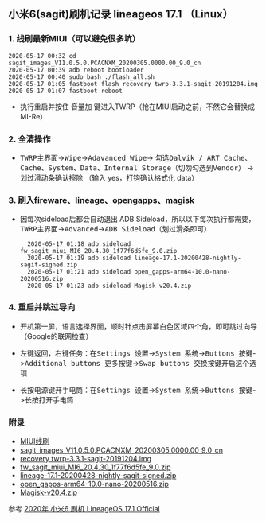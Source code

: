 ## 小米6(sagit)刷机记录 lineageos 17.1 （Linux）

### 1. 线刷最新MIUI（可以避免很多坑）
    2020-05-17 00:32 cd sagit_images_V11.0.5.0.PCACNXM_20200305.0000.00_9.0_cn
    2020-05-17 00:39 adb reboot bootloader
    2020-05-17 00:40 sudo bash ./flash_all.sh
    2020-05-17 01:05 fastboot flash recovery twrp-3.3.1-sagit-20191204.img
    2020-05-17 01:07 fastboot reboot
- 执行重启并按住 <kbd>音量加</kbd> 键进入TWRP（抢在MIUI启动之前，不然它会替换成MI-Re）

### 2. 全清操作
- <kbd>TWRP主界面</kbd>-><kbd>Wipe</kbd>-><kbd>Adavanced Wipe</kbd>-> 勾选<kbd>Dalvik / ART Cache</kbd>、<kbd>Cache</kbd>、<kbd>System</kbd>、<kbd>Data</kbd>、<kbd>Internal Storage</kbd>（切勿勾选到<kbd>Vendor</kbd>） -> 划过滑动条确认擦除
    （输入 yes，打钩确认格式化 data）

### 3. 刷入fireware、lineage、opengapps、magisk
- 因每次sideload后都会自动退出 ADB Sideload，所以以下每次执行都需要，<kbd>TWRP主界面</kbd>-><kbd>Advanced</kbd>-><kbd>ADB Sideload</kbd>（划过滑条即可）

        2020-05-17 01:18 adb sideload fw_sagit_miui_MI6_20.4.30_1f77f6d5fe_9.0.zip
        2020-05-17 01:19 adb sideload lineage-17.1-20200428-nightly-sagit-signed.zip
        2020-05-17 01:21 adb sideload open_gapps-arm64-10.0-nano-20200516.zip
        2020-05-17 01:23 adb sideload Magisk-v20.4.zip

### 4. 重启并跳过导向
- 开机第一屏，语言选择界面，顺时针点击屏幕白色区域四个角，即可跳过向导（Google的联网检查）
    
- 左键返回，右键任务：在<kbd>Settings 设置</kbd>-><kbd>System 系统</kbd>-><kbd>Buttons 按键</kbd>-><kbd>Additional buttons 更多按键</kbd>-><kbd>Swap buttons 交换按键</kbd>开启这个选项

- 长按电源键开手电筒：在<kbd>Settings 设置</kbd>-><kbd>System 系统</kbd>-><kbd>Buttons 按键</kbd>-><kbd>长按打开手电筒</kbd>

### 附录
- [MIUI线刷](https://www.miui.com/shuaji-393.html)
- [sagit_images_V11.0.5.0.PCACNXM_20200305.0000.00_9.0_cn](https://update.miui.com/updates/v1/fullromdownload.php?d=sagit&b=F&r=cn&n=)
- [recovery twrp-3.3.1-sagit-20191204.img](https://github.com/xiaomi-msm8998/twrp_device_xiaomi_sagit/releases)
- [fw_sagit_miui_MI6_20.4.30_1f77f6d5fe_9.0.zip](https://github.com/XiaomiFirmwareUpdater/firmware_xiaomi_sagit/releases/)
- [lineage-17.1-20200428-nightly-sagit-signed.zip](https://download.lineageos.org/sagit)
- [open_gapps-arm64-10.0-nano-20200516.zip](https://opengapps.org/)
- [Magisk-v20.4.zip](https://github.com/topjohnwu/Magisk/releases)



参考 [2020年 小米6 刷机 LineageOS 17.1 Official](https://ericclose.github.io/Install-LineageOS-on-sagit.html)
